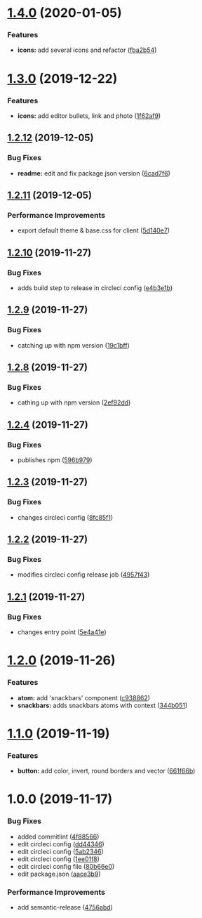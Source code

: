 # [1.4.0](https://github.com/alexdisdier/react-helium/compare/v1.3.0...v1.4.0) (2020-01-05)


### Features

* **icons:** add several icons and refactor ([fba2b54](https://github.com/alexdisdier/react-helium/commit/fba2b5455599e53d93cc047976cf0e09f624edc4))

# [1.3.0](https://github.com/alexdisdier/react-helium/compare/v1.2.12...v1.3.0) (2019-12-22)


### Features

* **icons:** add editor bullets, link and photo ([1f62af9](https://github.com/alexdisdier/react-helium/commit/1f62af94d2f1e57938171a5116264911128ed0fa))

## [1.2.12](https://github.com/alexdisdier/react-helium/compare/v1.2.11...v1.2.12) (2019-12-05)


### Bug Fixes

* **readme:** edit and fix package.json version ([6cad7f6](https://github.com/alexdisdier/react-helium/commit/6cad7f6feade46b6bdef9f610004ad3da5dee0e4))

## [1.2.11](https://github.com/alexdisdier/react-helium/compare/v1.2.10...v1.2.11) (2019-12-05)


### Performance Improvements

* export default theme & base.css for client ([5d140e7](https://github.com/alexdisdier/react-helium/commit/5d140e72e835156d2f846fa30daf78db0f9724e4))

## [1.2.10](https://github.com/alexdisdier/react-helium/compare/v1.2.9...v1.2.10) (2019-11-27)


### Bug Fixes

* adds build step to release in circleci config ([e4b3e1b](https://github.com/alexdisdier/react-helium/commit/e4b3e1b5c2ec3f47ef0faffec9dcbc33e5ef50df))

## [1.2.9](https://github.com/alexdisdier/react-helium/compare/v1.2.8...v1.2.9) (2019-11-27)


### Bug Fixes

* catching up with npm version ([19c1bff](https://github.com/alexdisdier/react-helium/commit/19c1bfff35ebb6aa2fdcb4e8a35e3338195c6eb0))

## [1.2.8](https://github.com/alexdisdier/react-helium/compare/v1.2.7...v1.2.8) (2019-11-27)


### Bug Fixes

* cathing up with npm version ([2ef92dd](https://github.com/alexdisdier/react-helium/commit/2ef92dd7c07e86441fe407d71acf1fa608f7da78))

## [1.2.4](https://github.com/alexdisdier/react-helium/compare/v1.2.3...v1.2.4) (2019-11-27)


### Bug Fixes

* publishes npm ([596b979](https://github.com/alexdisdier/react-helium/commit/596b9791e3af826591dd1adaa0e02b26c35b9748))

## [1.2.3](https://github.com/alexdisdier/react-helium/compare/v1.2.2...v1.2.3) (2019-11-27)


### Bug Fixes

* changes circleci config ([8fc85f1](https://github.com/alexdisdier/react-helium/commit/8fc85f1ce8601f3997713b742d7c105da87a581e))

## [1.2.2](https://github.com/alexdisdier/react-helium/compare/v1.2.1...v1.2.2) (2019-11-27)


### Bug Fixes

* modifies circleci config release job ([4957f43](https://github.com/alexdisdier/react-helium/commit/4957f432d38c0ba0bff1735fb3b88a4abb76d013))

## [1.2.1](https://github.com/alexdisdier/react-helium/compare/v1.2.0...v1.2.1) (2019-11-27)


### Bug Fixes

* changes entry point ([5e4a41e](https://github.com/alexdisdier/react-helium/commit/5e4a41eb72373a808ac2fcf56728921d3c79f05d))

# [1.2.0](https://github.com/alexdisdier/react-helium/compare/v1.1.0...v1.2.0) (2019-11-26)


### Features

* **atom:** add 'snackbars' component ([c938862](https://github.com/alexdisdier/react-helium/commit/c938862b7fe8393561ce257897736306f9332aa6))
* **snackbars:** adds snackbars atoms with context ([344b051](https://github.com/alexdisdier/react-helium/commit/344b051b8c45429259acf8e921d37586ed6c979b))

# [1.1.0](https://github.com/alexdisdier/react-helium/compare/v1.0.0...v1.1.0) (2019-11-19)


### Features

* **button:** add color, invert, round borders and vector ([661f66b](https://github.com/alexdisdier/react-helium/commit/661f66b883b2cab821019dfccfde53f3f8021225))

# 1.0.0 (2019-11-17)


### Bug Fixes

* added commitlint ([4f88566](https://github.com/alexdisdier/react-helium/commit/4f88566c424b49142151757cc43f05b97fede333))
* edit circleci config ([dd44346](https://github.com/alexdisdier/react-helium/commit/dd44346dad24efd155ec020eca8164ebfac183e9))
* edit circleci config ([5ab2346](https://github.com/alexdisdier/react-helium/commit/5ab2346f734fa00f5c296557301c6c0c98cf2f8d))
* edit circleci config ([1ee01f8](https://github.com/alexdisdier/react-helium/commit/1ee01f8082ca067ec4c9fe77cbe55c7a2d516fbf))
* edit circleci config file ([80b66e0](https://github.com/alexdisdier/react-helium/commit/80b66e06f156eae33947aeb7435a695e2126e922))
* edit package.json ([aace3b9](https://github.com/alexdisdier/react-helium/commit/aace3b9c821c15639cf1b6bc5a82f7ff47ae15d5))


### Performance Improvements

* add semantic-release ([4756abd](https://github.com/alexdisdier/react-helium/commit/4756abdff0f452ad46ce46511e1b3ce0a0917b4a))
